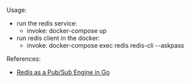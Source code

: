 Usage:
* run the redis service:
    + invoke: docker-compose up
* run redis client in the docker:
    + invoke: docker-compose exec redis redis-cli --askpass

References:
* [Redis as a Pub/Sub Engine in Go](https://itnext.io/redis-as-a-pub-sub-engine-in-go-10eb5e6699cc)
